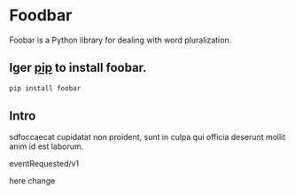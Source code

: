 # Foodbar

Foobar is a Python library for dealing with word pluralization.

## Iger [pip](https://pip.pypa.io/en/stable/) to install foobar.

```bash
pip install foobar
```

## Intro 
sdfoccaecat cupidatat non
proident, sunt in culpa qui officia deserunt mollit anim id est laborum.

eventRequested/v1 

here change
